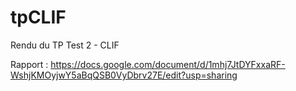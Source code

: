 # tpCLIF
Rendu du TP Test 2 - CLIF

Rapport :
https://docs.google.com/document/d/1mhj7JtDYFxxaRF-WshjKMOyjwY5aBqQSB0VyDbrv27E/edit?usp=sharing

